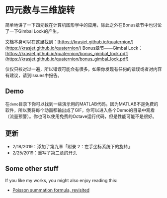 # 四元数与三维旋转

简单地讲了一下四元数在计算机图形学中的应用，除此之外在Bonus章节中也讨论了一下Gimbal Lock的产生。

文档本身可以在这里找到：[https://krasjet.github.io/quaternion/](https://krasjet.github.io/quaternion/)
Bonus章节——Gimbal Lock：[https://krasjet.github.io/quaternion/bonus_gimbal_lock.pdf](https://krasjet.github.io/quaternion/bonus_gimbal_lock.pdf)

仅仅只校对过一遍，所以错误可能会有很多。如果你发现有任何的错误或者对内容有建议，请到Issues中报告。

## Demo

在`demo`目录下你可以找到一些演示用的MATLAB代码。因为MATLAB不是免费的软件，所以我将每个动画都输出成了GIF，你可以进入各个Demo的目录中观看（流量预警）。你也可以使用免费的Octave运行代码，但是性能可能不是很好。

## 更新

 - 2/18/2019：添加了第九章「附录 2：左手坐标系统下的旋转」
 - 2/25/2019：重写了第二章的开头

## Some other stuff

If you like my works, you might also enjoy reading this:

- [Poisson summation formula, revisited](https://krasjet.com/poisson.pdf)
